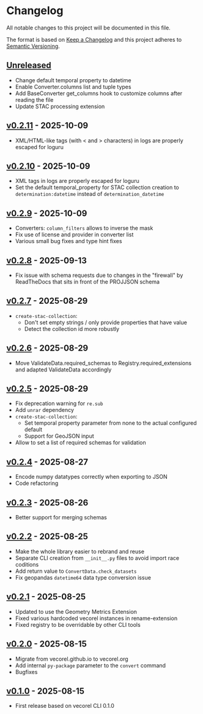 # Changelog

All notable changes to this project will be documented in this file.

The format is based on [Keep a Changelog](http://keepachangelog.com/en/1.0.0/)
and this project adheres to [Semantic Versioning](http://semver.org/spec/v2.0.0.html).

## [Unreleased]

- Change default temporal property to datetime
- Enable Converter.columns list and tuple types
- Add BaseConverter get_columns hook to customize columns after reading the file
- Update STAC processing extension

## [v0.2.11] - 2025-10-09

- XML/HTML-like tags (with < and > characters) in logs are properly escaped for loguru

## [v0.2.10] - 2025-10-09

- XML tags in logs are properly escaped for loguru
- Set the default temporal_property for STAC collection creation to `determination:datetime` instead of `determination_datetime`

## [v0.2.9] - 2025-10-09

- Converters: `column_filters` allows to inverse the mask
- Fix use of license and provider in converter list
- Various small bug fixes and type hint fixes

## [v0.2.8] - 2025-09-13

- Fix issue with schema requests due to changes in the "firewall" by ReadTheDocs that sits in front of the PROJJSON schema

## [v0.2.7] - 2025-08-29

- `create-stac-collection`:
  - Don't set empty strings / only provide properties that have value
  - Detect the collection id more robustly

## [v0.2.6] - 2025-08-29

- Move ValidateData.required_schemas to Registry.required_extensions and adapted ValidateData accordingly

## [v0.2.5] - 2025-08-29

- Fix deprecation warning for `re.sub`
- Add `unrar` dependency
- `create-stac-collection`:
  - Set temporal property parameter from none to the actual configured default
  - Support for GeoJSON input
- Allow to set a list of required schemas for validation

## [v0.2.4] - 2025-08-27

- Encode numpy datatypes correctly when exporting to JSON
- Code refactoring

## [v0.2.3] - 2025-08-26

- Better support for merging schemas

## [v0.2.2] - 2025-08-25

- Make the whole library easier to rebrand and reuse
- Separate CLI creation from `__init__.py` files to avoid import race coditions
- Add return value to `ConvertData.check_datasets`
- Fix geopandas `datetime64` data type conversion issue

## [v0.2.1] - 2025-08-25

- Updated to use the Geometry Metrics Extension
- Fixed various hardcoded vecorel instances in rename-extension
- Fixed registry to be overridable by other CLI tools

## [v0.2.0] - 2025-08-15

- Migrate from vecorel.github.io to vecorel.org
- Add internal `py-package` parameter to the `convert` command
- Bugfixes

## [v0.1.0] - 2025-08-15

- First release based on vecorel CLI 0.1.0

[Unreleased]: <https://github.com/vecorel/cli/compare/v0.2.11...main>
[v0.2.11]: <https://github.com/vecorel/cli/compare/v0.2.10...v0.2.11>
[v0.2.10]: <https://github.com/vecorel/cli/compare/v0.2.9...v0.2.10>
[v0.2.9]: <https://github.com/vecorel/cli/compare/v0.2.8...v0.2.9>
[v0.2.8]: <https://github.com/vecorel/cli/compare/v0.2.7...v0.2.8>
[v0.2.7]: <https://github.com/vecorel/cli/compare/v0.2.6...v0.2.7>
[v0.2.6]: <https://github.com/vecorel/cli/compare/v0.2.5...v0.2.6>
[v0.2.5]: <https://github.com/vecorel/cli/compare/v0.2.4...v0.2.5>
[v0.2.4]: <https://github.com/vecorel/cli/compare/v0.2.3...v0.2.4>
[v0.2.3]: <https://github.com/vecorel/cli/compare/v0.2.2...v0.2.3>
[v0.2.2]: <https://github.com/vecorel/cli/compare/v0.2.1...v0.2.2>
[v0.2.1]: <https://github.com/vecorel/cli/compare/v0.2.0...v0.2.1>
[v0.2.0]: <https://github.com/vecorel/cli/compare/v0.1.0...v0.2.0>
[v0.1.0]: <https://github.com/vecorel/cli/compare/v0.1.0>

